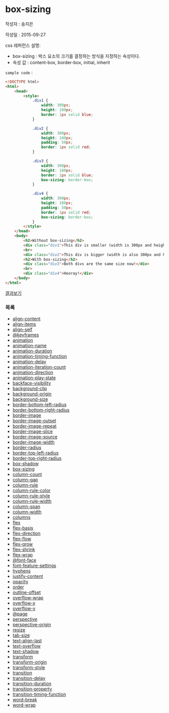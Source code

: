 # box-sizing

작성자 : 송지은

작성일 : 2015-09-27

css 레퍼런스 설명: 
- box-sizing : 박스 요소의 크기를 결정하는 방식을 지정하는 속성이다.
- 속성 값 : content-box, border-box, initial, inherit

`sample code` : 

```html
<!DOCTYPE html>
<html>
    <head>
        <style>
            .div1 {
                width: 300px;
                height: 100px;
                border: 1px solid blue;
            }

            .div2 {
                width: 300px;
                height: 100px;    
                padding: 50px;
                border: 1px solid red;
            }

            .div3 {
                width: 300px;
                height: 100px;
                border: 1px solid blue;
                box-sizing: border-box;
            }

            .div4 {
                width: 300px;
                height: 100px;    
                padding: 50px;
                border: 1px solid red;
                box-sizing: border-box;
            }
        </style>
    </head>
    <body>
        <h2>Without box-sizing</h2>
        <div class="div1">This div is smaller (width is 300px and height is 100px).</div>
        <br>
        <div class="div2">This div is bigger (width is also 300px and height is 100px).</div>
        <h2>With box-sizing</h2>
        <div class="div3">Both divs are the same size now!</div>
        <br>
        <div class="div4">Hooray!</div>
    </body>
</html>
```

[결과보기](http://www.w3schools.com/cssref/tryit.asp?filename=trycss3_box-sizing)

### 목록
* [align-content](align-content.md)
* [align-items](align-items.md)
* [align-self](align-self.md)
* [@keyframes](@keyframes.md)
* [animation](animation.md)
* [animation-name](animation-name.md)
* [animation-duration](animation-duration.md)
* [animation-timing-function](animation-timing-function.md)
* [animation-delay](animation-delay.md)
* [animation-iteration-count](animation-iteration-count.md)
* [animation-direction](animation-direction.md)
* [animation-play-state](animation-play-state.md)
* [backface-visibility](backface-visibility.md)
* [background-clip](background-clip.md)
* [background-origin](background-origin.md)
* [background-size](background-size.md)
* [border-bottom-left-radius](border-bottom-left-radius.md)
* [border-bottom-right-radius](border-bottom-right-radius.md)
* [border-image](border-image.md)
* [border-image-outset](border-image-outset.md)
* [border-image-repeat](border-image-repeat.md)
* [border-image-slice](border-image-slice.md)
* [border-image-source](border-image-source.md)
* [border-image-width](border-image-width.md)
* [border-radius](border-radius.md)
* [border-top-left-radius](border-top-left-radius.md)
* [border-top-right-radius](border-top-right-radius.md)
* [box-shadow](box-shadow.md)
* [box-sizing](box-sizing.md)
* [column-count](column-count.md)
* [column-gap](column-gap.md)
* [column-rule](column-rule.md)
* [column-rule-color](column-rule-color.md)
* [column-rule-style](column-rule-style.md)
* [column-rule-width](column-rule-width.md)
* [column-span](column-span.md)
* [column-width](column-width.md)
* [columns](columns.md)
* [flex](flex.md)
* [flex-basis](flex-basis.md)
* [flex-direction](flex-direction.md)
* [flex-flow](flex-flow.md)
* [flex-grow](flex-grow.md)
* [flex-shrink](flex-shrink.md)
* [flex-wrap](flex-wrap.md)
* [@font-face](@font-face.md)
* [font-feature-settings](font-feature-settings.md)
* [hyphens](hyphens.md)
* [justify-content](justify-content.md)
* [opacity](opacity.md)
* [order](order.md)
* [outline-offset](outline-offset.md)
* [overflow-wrap](overflow-wrap.md)
* [overflow-x](overflow-x.md)
* [overflow-y](overflow-y.md)
* [@page](@page.md)
* [perspective](perspective.md)
* [perspective-origin](perspective-origin.md)
* [resize](resize.md)
* [tab-size](tab-size.md)
* [text-align-last](text-align-last.md)
* [text-overflow](text-overflow.md)
* [text-shadow](text-shadow.md)
* [transform](transform.md)
* [transform-origin](transform-origin.md)
* [transform-style](transform-style.md)
* [transition](transition.md)
* [transition-delay](transition-delay.md)
* [transition-duration](transition-duration.md)
* [transition-property](transition-property.md)
* [transition-timing-function](transition-timing-function.md)
* [word-break](word-break.md)
* [word-wrap](word-wrap.md)